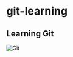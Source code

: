 # git-learning
## Learning Git

![Git](https://user-images.githubusercontent.com/26144363/178100171-b0e774a4-1c7a-419d-a0ea-1d523a3929d8.png)
